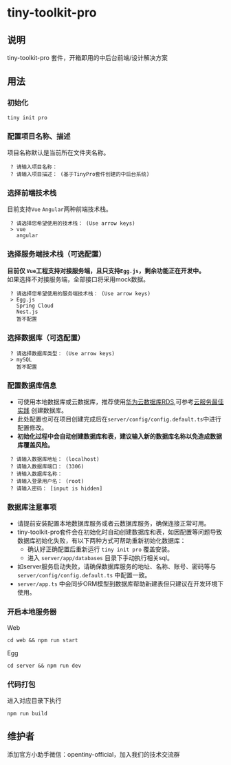 # tiny-toolkit-pro

## 说明

tiny-toolkit-pro 套件，开箱即用的中后台前端/设计解决方案

## 用法

### 初始化

```
tiny init pro
```
### 配置项目名称、描述
项目名称默认是当前所在文件夹名称。

```
 ? 请输入项目名称： 
 ? 请输入项目描述： (基于TinyPro套件创建的中后台系统)
```
### 选择前端技术栈
目前支持`Vue` `Angular`两种前端技术栈。
```
 ? 请选择您希望使用的技术栈： (Use arrow keys)
 > vue
   angular
```
### 选择服务端技术栈（可选配置）
**目前仅 `Vue`工程支持对接服务端，且只支持`Egg.js`，剩余功能正在开发中。**  
如果选择不对接服务端，全部接口将采用mock数据。
```
 ? 请选择您希望使用的服务端技术栈： (Use arrow keys)
 > Egg.js
   Spring Cloud
   Nest.js
   暂不配置
```
### 选择数据库（可选配置）
```
 ? 请选择数据库类型： (Use arrow keys)
 > mySQL
   暂不配置
```
### 配置数据库信息
- 可使用本地数据库或云数据库，推荐使用[华为云数据库RDS](https://support.huaweicloud.com/productdesc-rds/zh-cn_topic_dashboard.html),可参考[云服务最佳实践](https://opentiny.design/vue-pro/docs/advanced/practiced) 创建数据库。  
- 此处配置也可在项目创建完成后在`server/config/config.default.ts`中进行配置修改。
- **初始化过程中会自动创建数据库和表，建议输入新的数据库名称以免造成数据库覆盖风险。**
```
 ? 请输入数据库地址： (localhost)
 ? 请输入数据库端口： (3306)
 ? 请输入数据库名称：
 ? 请输入登录用户名： (root)
 ? 请输入密码： [input is hidden]
```

### 数据库注意事项
- 请提前安装配置本地数据库服务或者云数据库服务，确保连接正常可用。
- tiny-toolkit-pro套件会在初始化时自动创建数据库和表，如因配置等问题导致数据库初始化失败，有以下两种方式可帮助重新初始化数据库：
    - 确认好正确配置后重新运行 `tiny init pro` 覆盖安装。
    - 进入 `server/app/databases` 目录下手动执行相关sql。
- 如server服务启动失败，请确保数据库服务的地址、名称、账号、密码等与`server/config/config.default.ts` 中配置一致。
- `server/app.ts` 中会同步ORM模型到数据库帮助新建表但只建议在开发环境下使用。


### 开启本地服务器

Web
```
cd web && npm run start
```
Egg
```
cd server && npm run dev
```

### 代码打包
进入对应目录下执行
```
npm run build
```

## 维护者

添加官方小助手微信：opentiny-official，加入我们的技术交流群
